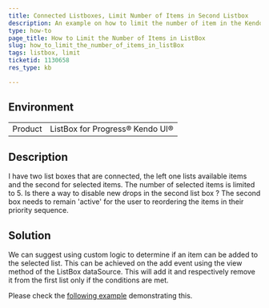 ```yaml
---
title: Connected Listboxes, Limit Number of Items in Second Listbox
description: An example on how to limit the number of item in the Kendo UI ListBox.
type: how-to
page_title: How to Limit the Number of Items in ListBox
slug: how_to_limit_the_number_of_items_in_listBox
tags: listbox, limit
ticketid: 1130658
res_type: kb

---
```


## Environment
<table>
 <tr>
  <td>Product</td>
  <td>ListBox for Progress® Kendo UI®</td>
 </tr>
</table>


## Description
I have two list boxes that are connected, the left one lists available items and the second for selected items. The number of selected items is limited to 5.  Is there a way to disable new drops in the second list box ?  The second box needs to remain 'active' for the user to reordering the items in their priority sequence.

## Solution
  
We can suggest using custom logic to determine if an item can be added to the selected list. This can be achieved on the add event using the view method of the ListBox dataSource. This will add it and respectively remove it from the first list only if the conditions are met.
  
Please check the [following example](http://dojo.telerik.com/UYUsa)  demonstrating this.